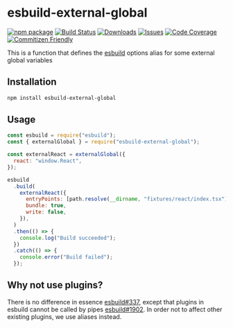 # esbuild-external-global

[![npm package][npm-img]][npm-url]
[![Build Status][build-img]][build-url]
[![Downloads][downloads-img]][downloads-url]
[![Issues][issues-img]][issues-url]
[![Code Coverage][codecov-img]][codecov-url]
[![Commitizen Friendly][commitizen-img]][commitizen-url]

This is a function that defines the [esbuild](https://esbuild.github.io/) options alias for some external global variables

## Installation

```bash
npm install esbuild-external-global
```

## Usage

```js
const esbuild = require("esbuild");
const { externalGlobal } = require("esbuild-external-global");

const externalReact = externalGlobal({
  react: "window.React",
});

esbuild
  .build(
    externalReact({
      entryPoints: [path.resolve(__dirname, "fixtures/react/index.tsx")],
      bundle: true,
      write: false,
    }),
  )
  .then(() => {
    console.log("Build succeeded");
  })
  .catch(() => {
    console.error("Build failed");
  });
```

## Why not use plugins?

There is no difference in essence [esbuild#337](https://github.com/evanw/esbuild/issues/337#issuecomment-754840414), except that plugins in esbuild cannot be called by pipes [esbuild#1902](https://github.com/evanw/esbuild/issues/1902). In order not to affect other existing plugins, we use aliases instead.

[build-img]: https://github.com/noyobo/esbuild-external-global/actions/workflows/ci.yml/badge.svg
[build-url]: https://github.com/noyobo/esbuild-external-global/actions/workflows/ci.yml
[downloads-img]: https://img.shields.io/npm/dt/esbuild-external-global
[downloads-url]: https://www.npmtrends.com/esbuild-external-global
[npm-img]: https://img.shields.io/npm/v/esbuild-external-global
[npm-url]: https://www.npmjs.com/package/esbuild-external-global
[issues-img]: https://img.shields.io/github/issues/noyobo/esbuild-external-global
[issues-url]: https://github.com/noyobo/esbuild-external-global/issues
[codecov-img]: https://codecov.io/gh/noyobo/esbuild-external-global/branch/main/graph/badge.svg
[codecov-url]: https://codecov.io/gh/noyobo/esbuild-external-global
[commitizen-img]: https://img.shields.io/badge/commitizen-friendly-brightgreen.svg
[commitizen-url]: http://commitizen.github.io/cz-cli/
